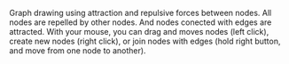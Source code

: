 Graph drawing using attraction and repulsive forces between nodes.
All nodes are repelled by other nodes. And nodes conected with edges are attracted.
With your mouse, you can drag and moves nodes (left click), create new nodes (right click), or join nodes with edges (hold right button, and move from one node to another).
